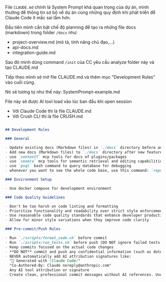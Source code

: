 File `CLAUDE.md` chính là System Prompt khá quan trọng của dự án, mình thường để thông tin sơ bộ về dự án cùng những quy định khi phát triển để Claude Code ít mắc sai lầm hơn.

Đầu tiên mình cần bật chế độ planning để tạo ra những file docs (markdown) trong folder `/docs` như:

- project-overview.md (mô tả, tính năng chủ đạo,...)
- api-docs.md
- integration-guide.md

Sau đó mình dùng command `/init` của CC yêu cầu analyze folder này và tạo CLAUDE.md

Tiếp theo mình sẽ mở file CLAUDE.md và thêm mục “Development Rules” vào cuối cùng.

Nó sẽ tương tự như thế này:
SystemPrompt-example.md

File này sẽ được AI tool load vào lúc ban đầu khi open session

- Với Claude Code thì là file CLAUDE.md
- Với Crush CLI thì là file CRUSH.md


```markdown

## Development Rules

### General

- Update existing docs (Markdown files) in `./docs` directory before any code refactoring
- Add new docs (Markdown files) to `./docs` directory after new feature implementation (do not create duplicated docs)
- use `context7` mcp tools for docs of plugins/packages
- use `senera` mcp tools for semantic retrieval and editing capabilities
- use `psql` bash command to query database for debugging
- whenever you want to see the whole code base, use this command: `repomix` and read the output summary file.

### Environment Setup

- Use docker compose for development environment

### Code Quality Guidelines

- Don't be too harsh on code linting and formatting
- Prioritize functionality and readability over strict style enforcement
- Use reasonable code quality standards that enhance developer productivity
- Allow for minor style variations when they improve code clarity

### Pre-commit/Push Rules

- Run `./scripts/format_code.sh` before commit
- Run `./scripts/run_tests.sh` before push (DO NOT ignore failed tests just to pass the build or github actions)
- Keep commits focused on the actual code changes
- **DO NOT** commit and push any confidential information (such as dotenv files, API keys, database credentials, etc.) to git repository!
- NEVER automatically add AI attribution signatures like:
  "🤖 Generated with [Claude Code]"
  "Co-Authored-By: Claude noreply@anthropic.com"
  Any AI tool attribution or signature
- Create clean, professional commit messages without AI references. Use conventional commit format.

```